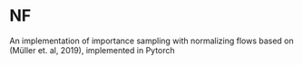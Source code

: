 # NF
An implementation of importance sampling with normalizing flows based on (Müller et. al, 2019), implemented in Pytorch
